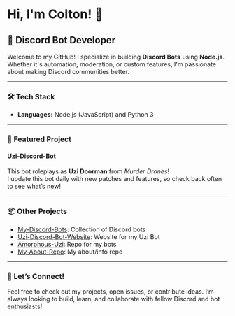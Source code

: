 # Hi, I'm Colton! 👋

## 🚀 Discord Bot Developer

Welcome to my GitHub! I specialize in building **Discord Bots** using **Node.js**. Whether it's automation, moderation, or custom features, I'm passionate about making Discord communities better.

---

### 🛠️ Tech Stack
- **Languages:** Node.js (JavaScript) and Python 3

---

### 🌟 Featured Project

#### [Uzi-Discord-Bot](https://github.com/coltonsr77/Uzi-Discord-Bot)
This bot roleplays as **Uzi Doorman** from *Murder Drones*!  
I update this bot daily with new patches and features, so check back often to see what’s new!

---

### 📦 Other Projects
- [My-Discord-Bots](https://github.com/coltonsr77/My-Discord-Bots): Collection of Discord bots
- [Uzi-Discord-Bot-Website](https://github.com/coltonsr77/Uzi-Discord-Bot-Website): Website for my Uzi Bot
- [Amorphous-Uzi](https://github.com/coltonsr77/Amorphous-Uzi): Repo for my bots
- [My-About-Repo](https://github.com/coltonsr77/My-About-Repo): My about/info repo

---

### 🤖 Let’s Connect!
Feel free to check out my projects, open issues, or contribute ideas. I’m always looking to build, learn, and collaborate with fellow Discord and bot enthusiasts!
